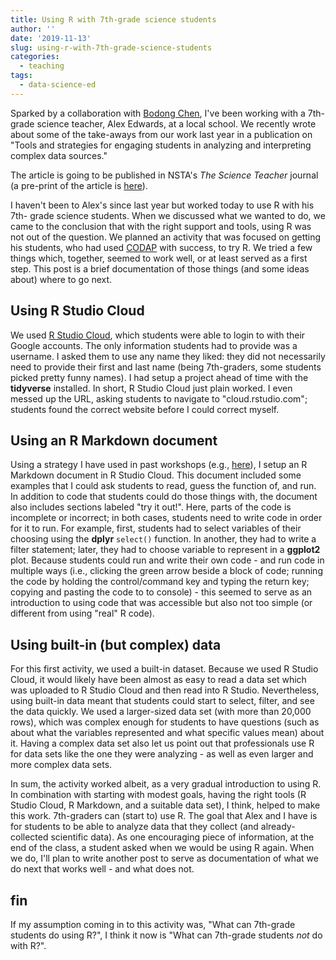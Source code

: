 ```yaml
---
title: Using R with 7th-grade science students
author: ''
date: '2019-11-13'
slug: using-r-with-7th-grade-science-students
categories:
  - teaching
tags:
  - data-science-ed
---
```


Sparked by a collaboration with [Bodong Chen](https://bodong.me/), I've been working with a 7th-grade
science teacher, Alex Edwards, at a local school. We recently wrote about some 
of the take-aways from our work last year in a publication on "Tools and 
strategies for engaging students in analyzing and interpreting complex data 
sources." 

The article is going to be published in NSTA's *The Science Teacher* journal 
(a pre-print of the article is [here](https://joshuamrosenberg.com/publications/rosenberg-edwards-chen-tst.pdf)).

I haven't been to Alex's since last year but worked today to use R with his 7th-
grade science students. When we discussed what we wanted to do, we came to the 
conclusion that with the right support and tools, using R was not out of the 
question. We planned an activity that was focused on getting his students, who 
had used [CODAP](https://codap.concord.org/) with success, to try R. We tried a 
few things which, together, seemed to work well, or at least served as a first 
step. This post is a brief documentation of those things (and some ideas about) 
where to go next.

## Using R Studio Cloud

We used [R Studio Cloud](https://rstudio.cloud/), which students were able to login to with their Google 
accounts. The only information students had to provide was a username. I asked 
them to use any name they liked: they did not necessarily need to provide their 
first and last name (being 7th-graders, some students picked pretty funny 
names). I had setup a project ahead of time with the **tidyverse** installed. In 
short, R Studio Cloud just plain worked. I even messed up the URL, asking 
students to navigate to "cloud.rstudio.com"; students found the correct website
before I could correct myself.

## Using an R Markdown document

Using a strategy I have used in past workshops (e.g., [here](https://github.com/bretsw/aect19-workshop)), 
I setup an R Markdown document in R Studio Cloud. This document included some
examples that I could ask students to read, guess the function of, and run. In 
addition to code that students could do those things with, the document also 
includes sections labeled "try it out!". Here, parts of the code is incomplete 
or incorrect; in both cases, students need to write code in order for it to run.
For example, first, students had to select variables of their choosing using the 
**dplyr** `select()` function. In another, they had to write a filter statement;
later, they had to choose variable to represent in a **ggplot2** plot. Because
students could run and write their own code - and run code in multiple ways 
(i.e., clicking the green arrow beside a block of code; running the code by 
holding the control/command key and typing the return key; copying and pasting 
the code to to console) - this seemed to serve as an introduction to using code 
that was accessible but also not too simple (or different from using "real" R 
code).

## Using built-in (but complex) data

For this first activity, we used a built-in dataset. Because we used R Studio 
Cloud, it would likely have been almost as easy to read a data set which was 
uploaded to R Studio Cloud and then read into R Studio. Nevertheless, using 
built-in data meant that students could start to select, filter, and see the 
data quickly. We used a larger-sized data set (with more than 20,000 rows), 
which was complex enough for students to have questions (such as about what the 
variables represented and what specific values mean) about it. Having a complex
data set also let us point out that professionals use R for data sets like the 
one they were analyzing - as well as even larger and more complex data sets.

In sum, the activity worked albeit, as a very gradual introduction to using 
R. In combination with starting with modest goals, having the right tools 
(R Studio Cloud, R Markdown, and a suitable data set), I think, helped to make 
this work. 7th-graders can (start to) use R. The goal that Alex and I have is 
for students to be able to analyze data that they collect (and 
already-collected scientific data). As one encouraging piece of information, at 
the end of the class, a student asked when we would be using R again. When we 
do, I'll plan to write another post to serve as documentation of what we do
next that works well - and what does not. 

## fin 

If my assumption coming in to this activity was, "What can 7th-grade students 
do using R?", I think it now is "What can 7th-grade students *not* do with R?".